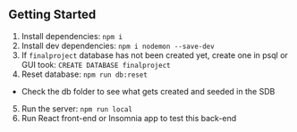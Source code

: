 ## Getting Started

1. Install dependencies: `npm i`
2. Install dev dependencies: `npm i nodemon --save-dev`
3. If `finalproject` database has not been created yet, create one in psql or GUI took: `CREATE DATABASE finalproject`
4. Reset database: `npm run db:reset`
  - Check the db folder to see what gets created and seeded in the SDB
5. Run the server: `npm run local`
6. Run React front-end or Insomnia app to test this back-end


